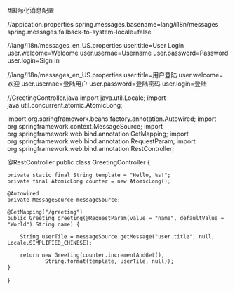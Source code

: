 
#国际化消息配置

//appication.properties
spring.messages.basename=lang/i18n/messages
spring.messages.fallback-to-system-locale=false

//lang/i18n/messages_en_US.properties
user.title=User Login
user.welcome=Welcome
user.usernae=Username
user.password=Password
user.login=Sign In

//lang/i18n/messages_en_US.properties
user.title=用户登陆
user.welcome=欢迎
user.usernae=登陆用户
user.password=登陆密码
user.login=登陆

//GreetingController.java
import java.util.Locale;
import java.util.concurrent.atomic.AtomicLong;

import org.springframework.beans.factory.annotation.Autowired;
import org.springframework.context.MessageSource;
import org.springframework.web.bind.annotation.GetMapping;
import org.springframework.web.bind.annotation.RequestParam;
import org.springframework.web.bind.annotation.RestController;

@RestController
public class GreetingController {

    private static final String template = "Hello, %s!";
    private final AtomicLong counter = new AtomicLong();

    @Autowired
    private MessageSource messageSource;

    @GetMapping("/greeting")
    public Greeting greeting(@RequestParam(value = "name", defaultValue = "World") String name) {
        
        String userTile = messageSource.getMessage("user.title", null, Locale.SIMPLIFIED_CHINESE);

        return new Greeting(counter.incrementAndGet(),
                String.format(template, userTile, null));
    }
}





